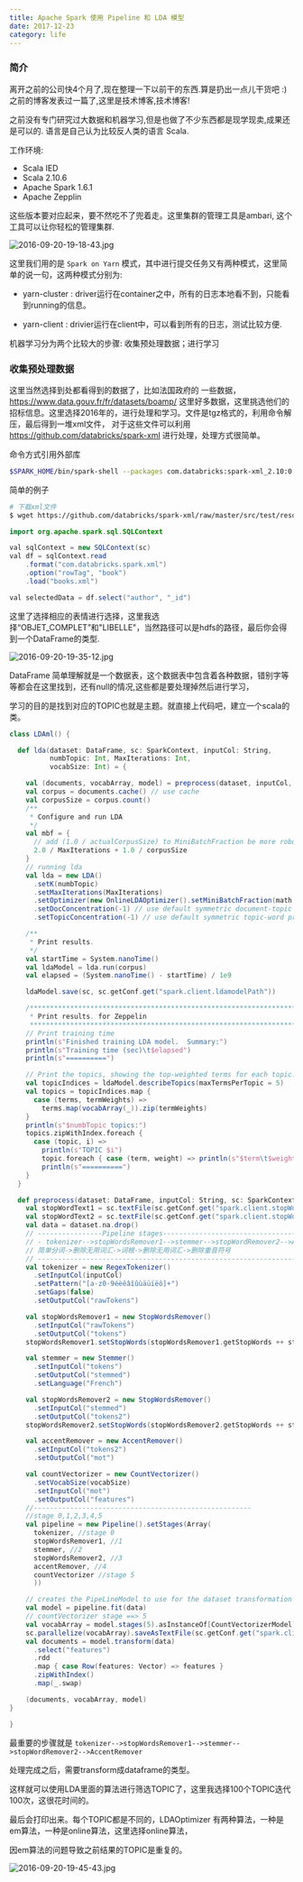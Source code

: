 ```yaml
---
title: Apache Spark 使用 Pipeline 和 LDA 模型
date: 2017-12-23
category: life
---
```


### 简介

离开之前的公司快4个月了,现在整理一下以前干的东西.算是扔出一点儿干货吧 :)  之前的博客发表过一篇了,这里是技术博客,技术博客!  

之前没有专门研究过大数据和机器学习,但是也做了不少东西都是现学现卖,成果还是可以的. 语言是自己认为比较反人类的语言 Scala.

工作环境:

- Scala IED
- Scala 2.10.6
- Apache Spark 1.6.1
- Apache Zepplin

这些版本要对应起来，要不然吃不了兜着走。这里集群的管理工具是ambari, 这个工具可以让你轻松的管理集群.

![2016-09-20-19-18-43.jpg](https://i.loli.net/2017/12/25/5a40c2cb0aab1.jpg)

这里我们用的是 `Spark on Yarn` 模式，其中进行提交任务又有两种模式，这里简单的说一句，这两种模式分别为:

- yarn-cluster : driver运行在container之中，所有的日志本地看不到，只能看到running的信息。

- yarn-client : drivier运行在client中，可以看到所有的日志，测试比较方便.

机器学习分为两个比较大的步骤: 收集预处理数据；进行学习

### 收集预处理数据

这里当然选择到处都看得到的数据了，比如法国政府的 一些数据，https://www.data.gouv.fr/fr/datasets/boamp/ 
这里好多数据，这里挑选他们的招标信息。这里选择2016年的，进行处理和学习。文件是tgz格式的，利用命令解压，最后得到一堆xml文件，
对于这些文件可以利用 https://github.com/databricks/spark-xml 进行处理，处理方式很简单。

命令方式引用外部库

```bash
$SPARK_HOME/bin/spark-shell --packages com.databricks:spark-xml_2.10:0.4.0
```

简单的例子

```bash
# 下载xml文件
$ wget https://github.com/databricks/spark-xml/raw/master/src/test/resources/books.xml
```
```java
import org.apache.spark.sql.SQLContext

val sqlContext = new SQLContext(sc)
val df = sqlContext.read
    .format("com.databricks.spark.xml")
    .option("rowTag", "book")
    .load("books.xml")

val selectedData = df.select("author", "_id")
```
这里了选择相应的表情进行选择，这里我选择“OBJET_COMPLET”和"LIBELLE"，当然路径可以是hdfs的路径，最后你会得到一个DataFrame的类型.

![2016-09-20-19-35-12.jpg](https://i.loli.net/2017/12/25/5a40c2ca5d2b5.jpg)

DataFrame 简单理解就是一个数据表，这个数据表中包含着各种数据，错别字等等都会在这里找到，还有null的情况,这些都是要处理掉然后进行学习，

学习的目的是找到对应的TOPIC也就是主题。就直接上代码吧，建立一个scala的类。

```scala
class LDAml() {

  def lda(dataset: DataFrame, sc: SparkContext, inputCol: String,
          numbTopic: Int, MaxIterations: Int,
          vocabSize: Int) = {

    val (documents, vocabArray, model) = preprocess(dataset, inputCol, sc, vocabSize)
    val corpus = documents.cache() // use cache
    val corpusSize = corpus.count()
    /**
     * Configure and run LDA
     */
    val mbf = {
      // add (1.0 / actualCorpusSize) to MiniBatchFraction be more robust on tiny datasets.
      2.0 / MaxIterations + 1.0 / corpusSize
    }
    // running lda
    val lda = new LDA()
      .setK(numbTopic)
      .setMaxIterations(MaxIterations)
      .setOptimizer(new OnlineLDAOptimizer().setMiniBatchFraction(math.min(1.0, mbf))) //add optimizer
      .setDocConcentration(-1) // use default symmetric document-topic prior
      .setTopicConcentration(-1) // use default symmetric topic-word prior

    /**
     * Print results.
     */
    val startTime = System.nanoTime()
    val ldaModel = lda.run(corpus)
    val elapsed = (System.nanoTime() - startTime) / 1e9

    ldaModel.save(sc, sc.getConf.get("spark.client.ldamodelPath"))

    /************************************************************************
     * Print results. for Zeppelin
     ************************************************************************/
    // Print training time
    println(s"Finished training LDA model.  Summary:")
    println(s"Training time (sec)\t$elapsed")
    println(s"==========")

    // Print the topics, showing the top-weighted terms for each topic.
    val topicIndices = ldaModel.describeTopics(maxTermsPerTopic = 5)
    val topics = topicIndices.map {
      case (terms, termWeights) =>
        terms.map(vocabArray(_)).zip(termWeights)
    }
    println(s"$numbTopic topics:")
    topics.zipWithIndex.foreach {
      case (topic, i) =>
        println(s"TOPIC $i")
        topic.foreach { case (term, weight) => println(s"$term\t$weight") }
        println(s"==========")
    }
  }

  def preprocess(dataset: DataFrame, inputCol: String, sc: SparkContext, vocabSize: Int): (RDD[(Long, Vector)], Array[String], PipelineModel) = {
    val stopWordText1 = sc.textFile(sc.getConf.get("spark.client.stopWordText")).collect().flatMap(_.stripMargin.split("\\s+"))
    val stopWordText2 = sc.textFile(sc.getConf.get("spark.client.stopWordText2")).collect().flatMap(_.stripMargin.split("\\s+"))
    val data = dataset.na.drop()
    // ----------------Pipeline stages---------------------------------------------
    // - tokenizer-->stopWordsRemover1-->stemmer-->stopWordRemover2-->AccentRemover
    // 简单分词->删除无用词汇->词根->删除无用词汇->删除重音符号
    // ----------------------------------------------------------------------------
    val tokenizer = new RegexTokenizer()
      .setInputCol(inputCol)
      .setPattern("[a-z0-9éèêâîûùäüïëô]+")
      .setGaps(false)
      .setOutputCol("rawTokens")

    val stopWordsRemover1 = new StopWordsRemover()
      .setInputCol("rawTokens")
      .setOutputCol("tokens")
    stopWordsRemover1.setStopWords(stopWordsRemover1.getStopWords ++ stopWordText1)

    val stemmer = new Stemmer()
      .setInputCol("tokens")
      .setOutputCol("stemmed")
      .setLanguage("French")

    val stopWordsRemover2 = new StopWordsRemover()
      .setInputCol("stemmed")
      .setOutputCol("tokens2")
    stopWordsRemover2.setStopWords(stopWordsRemover2.getStopWords ++ stopWordText2)

    val accentRemover = new AccentRemover()
      .setInputCol("tokens2")
      .setOutputCol("mot")

    val countVectorizer = new CountVectorizer()
      .setVocabSize(vocabSize)
      .setInputCol("mot")
      .setOutputCol("features")
    //------------------------------------------------------
    //stage 0,1,2,3,4,5
    val pipeline = new Pipeline().setStages(Array(
      tokenizer, //stage 0
      stopWordsRemover1, //1
      stemmer, //2
      stopWordsRemover2, //3
      accentRemover, //4
      countVectorizer //stage 5
      ))

    // creates the PipeLineModel to use for the dataset transformation
    val model = pipeline.fit(data)
    // countVectorizer stage ==> 5
    val vocabArray = model.stages(5).asInstanceOf[CountVectorizerModel].vocabulary
    sc.parallelize(vocabArray).saveAsTextFile(sc.getConf.get("spark.client.vocab"))
    val documents = model.transform(data)
      .select("features")
      .rdd
      .map { case Row(features: Vector) => features }
      .zipWithIndex()
      .map(_.swap)

    (documents, vocabArray, model)
}

}
```
最重要的步骤就是 `tokenizer-->stopWordsRemover1-->stemmer-->stopWordRemover2-->AccentRemover`

处理完成之后，需要transform成dataframe的类型。

这样就可以使用LDA里面的算法进行筛选TOPIC了，这里我选择100个TOPIC迭代100次，这很花时间的。

最后会打印出来。每个TOPIC都是不同的，LDAOptimizer 有两种算法，一种是em算法，一种是online算法，这里选择online算法，

因em算法的问题导致之前结果的TOPIC是重复的。

![2016-09-20-19-45-43.jpg](https://i.loli.net/2017/12/25/5a40c2cb022a3.jpg)

